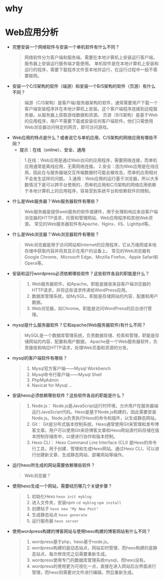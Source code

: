 # why
# Web应用分析
* 完整安装一个网络软件与安装一个单机软件有什么不同？
    >网络软件分为客户端和服务端，需要在本地计算机上安装运行客户端，服务器上安装运行服务端才能使用。
    >单机软件是在本地计算机上安装和运行的程序，需要下载程序文件至本地并运行，在运行过程中一般不需要联网。
* 安装一个C/S架构的软件（端游）和安装一个B/S架构的软件（页游）有什么不同？
    >端游（C/S架构）是客户端/服务器架构的软件，通常需要用户下载一个客户端安装程序并在本地计算机上安装。这个客户端程序连接到远程服务器，从服务器上获取游戏数据和资源。
    >页游（B/S架构）是基于Web的应用程序，用户不需要下载或安装任何客户端软件。他们只需使用Web浏览器访问特定的网页，即可访问游戏。
* Web应用的特点是什么？或者说它与单机应用、C/S架构的网络应用有哪些不同？
    + 提示：在线（online）、安全、通用
    >1.在线：Web应用是通过Web访问的应用程序，需要网络连接，而单机应用通常是离线应用，无需网络连接。
    >2.安全：因为Web应用是在线应用，因此在与服务器端交互传输数据时可能会被攻击，而单机应用相对不会发生这样的问题。
    >3.通用：Web应用的运行基于浏览器，所以大多数情况下是可以跨平台使用的，而单机应用和C/S架构的网络应用依赖于本地计算机上的应用程序，容易受到系统平台和依赖软件的限制。
* 什么是Web服务器？Web服务器软件有哪些？
    >Web服务器是提供web服务的软件或硬件，用于处理和响应来自客户端浏览器的HTTP请求，托管和管理网站、Web应用程序和其他Web资源。
    >常见的Web服务器软件有Apache、Nginx、IIS、Lighttpd等。
* 什么是Web浏览器？Web浏览器软件有哪些？
    >Web浏览器是用于访问网站和Internet的应用程序，它从万维网或本地存储中获取内容并将其显示在用户的设备上。
    >常见的Web浏览器有Google Chrome、Microsoft Edge、Mozilla Firefox、Apple Safari和Opera等。
* 安装和运行wordpress必须依赖哪些软件？这些软件各自的职能是什么？
    >1. Web服务器软件，如Apache。职能是接收来自客户端浏览器的HTTP请求，并将这些请求传递给WordPress应用。
    >2. 数据库管理系统，如MySQL。职能是存储网站的内容、配置和用户数据。
    >3. Web浏览器，如Chrome。职能是访问WordPress的后台进行管理。
* mysql是什么服务器软件？它和apache(Web服务器软件)有什么不同？
    >MySQL是一个数据库管理系统，负责数据存储、检索和管理，职能是存储网站的内容、配置和用户数据。
    >Apache是一个Web服务器软件，负责接收和响应HTTP请求，处理Web页面和资源的分发。
* mysql的客户端软件有哪些？
    >1. Mysql官方客户端——Mysql Workbench
    >2. Mysql命令行客户端——Mysql Shell
    >3. PhpMyAdmin
    >4. Navicat for Mysql
    ...
* 安装hexo必须依赖哪些软件？这些软件各自的职能是什么？
    >1. Node.js：
    >Node.js是JavaScript运行时环境，允许用户在服务器端运行JavaScript代码。Hexo是基于Node.js构建的，因此需要安装Node.js。Node.js负责执行Hexo的命令和插件，以生成静态网站。
    >2. Git：
    >Git是分布式版本控制系统，Hexo通常使用Git来管理和发布博客文章。用户可以使用Git来将博客文章和Hexo网站源代码存储在版本控制存储库中，以便进行协作和版本控制。
    >3. Hexo CLI：
    >Hexo Command Line Interface (CLI) 是Hexo的命令行工具，用于创建、管理和生成Hexo网站。通过Hexo CLI，可以进行创建新文章、生成静态网站、部署网站等操作。
* 运行hexo所生成的网站需要依赖哪些软件？
    >Web浏览器？
* 使用hexo生成一个网站，需要经历哪几个关键步骤？
    >1. 初始化Hexo
        `hexo init myblog`
    >2. 进入文件夹，安装npm
        `cd myblog`
        `npm install`
    >3. 创建帖子
        `hexo new "My New Post"`
    >4. 生成静态站点
        `hexo generate`
    >5. 运行服务器
        `hexo server`
* 使用wordpress构建的博客网站与使用hexo构建的博客网站有什么不同？
    >1. wordpress基于php，hexo基于node.js。
    >2. wordpress构建的是动态站点，网站实时管理，而hexo构建的是静态站点，每次修改完之后需要重新生成。
    >3. wordpress使用专门的数据库管理系统mysql，而hexo没有。
    >4. wordpress的使用更为可视化一点，直接在进入网站后台界面进行管理，而hexo则需要对文件进行编辑，然后重新生成。